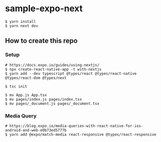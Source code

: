# sample-expo-next

```shell script
$ yarn install
$ yarn next dev
```

## How to create this repo

### Setup

```shell script
# https://docs.expo.io/guides/using-nextjs/
$ npx create-react-native-app -t with-nextjs
$ yarn add --dev typescript @types/react @types/react-native @types/react-dom @types/next

$ tsc init

$ mv App.js App.tsx
$ mv pages/index.js pages/index.tsx
$ mv pages/_document.js pages/_document.tsx
```

### Media Query 

```shell script
# https://blog.expo.io/media-queries-with-react-native-for-ios-android-and-web-e0b73ed5777b
$ yarn add @expo/match-media react-responsive @types/react-responsive
```
